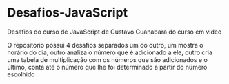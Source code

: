 # Desafios-JavaScript
 Desafios do curso de JavaScript de Gustavo Guanabara do curso em video 

O repositorio possui 4 desafios separados um do outro, um mostra o horário do dia, outro analiza o número que é adicionado a ele, outro cria uma tabela de multiplicação com os números que são adicionados e o último, conta até o número que lhe foi determinado a partir do número escolhido